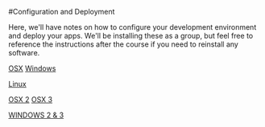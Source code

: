 #Configuration and Deployment

Here, we'll have notes on how to configure your development environment and deploy your apps. We'll be installing these as a group, but feel free to reference the instructions after the course if you need to reinstall any software.

[OSX](osx/readme.md)
[Windows](windows/readme.md)

[Linux](linux/readme.md)

[OSX 2](osx/install2.md)
[OSX 3](osx/install3.md)

[WINDOWS 2 & 3](windows/install2.md)

